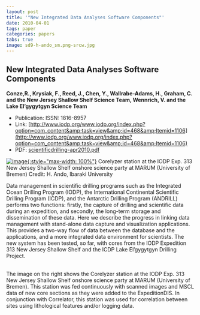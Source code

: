 ```yaml
---
layout: post
title: '"New Integrated Data Analyses Software Components"'
date: 2010-04-01
tags: paper
categories: papers
tabs: true
image: sd9-h-ando_sm.png-srcw.jpg
---
```


## New Integrated Data Analyses Software Components
**Conze,R., Krysiak, F., Reed, J., Chen, Y., Wallrabe-Adams, H., Graham, C. and the New Jersey Shallow Shelf Science Team, Wennrich, V. and the Lake El&rsquo;gygytgyn Science Team**
- Publication: ISSN: 1816-8957
- Link: [http://www.iodp.org/www.iodp.org/index.php?option=com_content&amp;task=view&amp;id=468&amp;Itemid=1106](http://www.iodp.org/www.iodp.org/index.php?option=com_content&amp;task=view&amp;id=468&amp;Itemid=1106)
- PDF: [scientificdrilling-apr2010.pdf](/documents/scientificdrilling-apr2010.pdf)


[![image](https://www.evl.uic.edu/output/originals/sd9-h-ando_sm.png-srcw.jpg){:style="max-width: 100%"}](https://www.evl.uic.edu/output/originals/sd9-h-ando_sm.png-srcw.jpg)
Corelyzer station at the IODP Exp. 313 New Jersey Shallow Shelf onshore science party at MARUM (University of Bremen)
Credit: H. Ando, Ibaraki University

Data management in scientific drilling programs such as the Integrated Ocean Drilling Program (IODP), the International Continental Scientific Drilling Program (ICDP), and the Antarctic Drilling Program (ANDRILL) performs two functions: firstly, the capture of drilling and scientific data during an expedition, and secondly, the long-term storage and dissemination of these data. Here we describe the progress in linking data management with stand-alone data capture and visualization applications. This provides a two-way flow of data between the database and the applications, and a more integrated data environment for scientists. The new system has been tested, so far, with cores from the IODP Expedition 313 New Jersey Shallow Shelf and the ICDP Lake El&rsquo;gygytgyn Drilling Project.<br><br>

The image on the right shows the Corelyzer station at the IODP Exp. 313 New Jersey Shallow Shelf onshore science party at MARUM (University of Bremen). This station was fed continuously with scanned images and MSCL data of new core sections as they were added to the ExpeditionDIS. In conjunction with Correlator, this station was used for correlation between sites using lithological features and/or logging data.